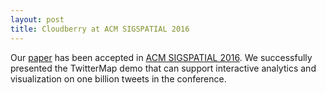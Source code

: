 ```yaml
---
layout: post
title: Cloudberry at ACM SIGSPATIAL 2016
---
```


Our [paper](https://chenli.ics.uci.edu//wp-content/uploads/chenli/2016/11/Cloudberry-ACM-GIS2016.pdf)
has been accepted in [ACM SIGSPATIAL 2016](sigspatial2016.sigspatial.org).
We successfully presented the TwitterMap demo that can support interactive analytics and visualization on one billion tweets in the conference.
